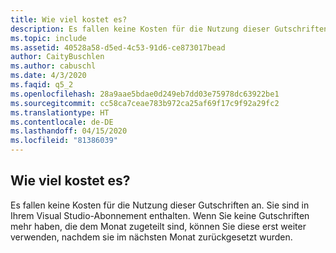 ```yaml
---
title: Wie viel kostet es?
description: Es fallen keine Kosten für die Nutzung dieser Gutschriften an. Sie sind in Ihrem Visual Studio-Abonnement enthalten. Wenn Sie keine Gutschriften mehr haben, die...
ms.topic: include
ms.assetid: 40528a58-d5ed-4c53-91d6-ce873017bead
author: CaityBuschlen
ms.author: cabuschl
ms.date: 4/3/2020
ms.faqid: q5_2
ms.openlocfilehash: 28a9aae5bdae0d249eb7dd03e75978dc63922be1
ms.sourcegitcommit: cc58ca7ceae783b972ca25af69f17c9f92a29fc2
ms.translationtype: HT
ms.contentlocale: de-DE
ms.lasthandoff: 04/15/2020
ms.locfileid: "81386039"
---
```

## <a name="how-much-does-it-cost"></a>Wie viel kostet es?

Es fallen keine Kosten für die Nutzung dieser Gutschriften an. Sie sind in Ihrem Visual Studio-Abonnement enthalten. Wenn Sie keine Gutschriften mehr haben, die dem Monat zugeteilt sind, können Sie diese erst weiter verwenden, nachdem sie im nächsten Monat zurückgesetzt wurden.
